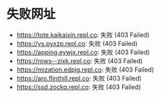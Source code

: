 # 失败网址
- https://tote.kaikaixin.repl.co: 失败 (403
Failed)
- https://ys.pyxzp.repl.co: 失败 (403
Failed)
- https://apping.eywjx.repl.co: 失败 (403
Failed)
- https://rows--zixk.repl.co: 失败 (403
Failed)
- https://mization.edpjg.repl.co: 失败 (403
Failed)
- https://aro.flinthill.repl.co: 失败 (403
Failed)
- https://ssd.zockq.repl.co: 失败 (403
Failed)
